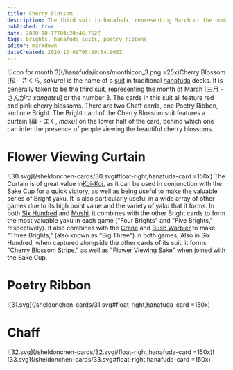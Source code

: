 ```yaml
---
title: Cherry Blossom
description: The third suit in hanafuda, representing March or the number 3
published: true
date: 2020-10-17T04:20:46.752Z
tags: brights, hanafuda suits, poetry ribbons
editor: markdown
dateCreated: 2020-10-09T05:09:54.903Z
---
```


![Icon for month 3](/hanafuda/icons/monthicon_3.png =25x)Cherry Blossom [桜 - さくら, *sakura*] is the name of a [suit](/en/hanafuda/suits) in traditional [hanafuda](/en/hanafuda) decks. It is generally taken to be the third suit, representing the month of March [三月	- さんがつ	*sangatsu*] or the number 3. The cards in this suit all feature red and pink cherry blossoms. There are two Chaff cards, one Poetry Ribbon, and one Bright. The Bright card of the Cherry Blossom suit features a curtain [幕 - まく, *maku*] on the lower half of the card, behind which one can infer the presence of people viewing the beautiful cherry blossoms.
# Flower Viewing Curtain
![30.svg](/sheldonchen-cards/30.svg#float-right,hanafuda-card =150x) The Curtain is of great value in[Koi-Koi](/en/hanafuda/games/koi-koi), as it can be used in conjunction with the [Sake Cup](/en/hanafuda/suits/chrysanthemum#sake-cup) for a quick victory, as well as being useful to make the valuable series of Bright yaku. It is also particularly useful in a wide array of other games due to its high point value and the variety of yaku that it forms.
In both [Six Hundred](/en/hanafuda/games/roppyakken) and [Mushi](/en/hanafuda/games/mushi), it combines with the other Bright cards to form the most valuable yaku in each game ("Four Brights" and "Five Brights," respectively). It also combines with the [Crane](/en/hanafuda/suits/pine#crane-with-sun) and [Bush Warbler](/en/hanafuda/suits/plum-blossom#bush-warbler) to make "Three Brights," (also known as "Big Three") in both games, Also in Six Hundred, when captured alongside the other cards of its suit, it forms "Cherry Blossom Stripe," as well as "Flower Viewing Sake" when joined with the Sake Cup.

# Poetry Ribbon
![31.svg](/sheldonchen-cards/31.svg#float-right,hanafuda-card =150x)
# Chaff
![32.svg](/sheldonchen-cards/32.svg#float-right,hanafuda-card =150x)![33.svg](/sheldonchen-cards/33.svg#float-right,hanafuda-card =150x)

